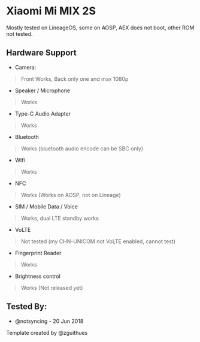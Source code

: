 # Xiaomi Mi MIX 2S

Mostly tested on LineageOS, some on AOSP, AEX does not boot, other ROM not tested.

## Hardware Support

* Camera:
> Front Works, Back only one and max 1080p

* Speaker / Microphone
> Works

* Type-C Audio Adapter
> Works

* Bluetooth
> Works (bluetooth audio encode can be SBC only)

* Wifi
> Works

* NFC
> Works (Works on AOSP, not on Lineage)

* SIM / Mobile Data / Voice
> Works, dual LTE standby works

* VoLTE
> Not tested (my CHN-UNICOM not VoLTE enabled, cannot test)

* Fingerprint Reader
> Works

* Brightness control
> Works (Not released yet)


## Tested By:
* @notsyncing - 20 Jun 2018

Template created by @zguithues


